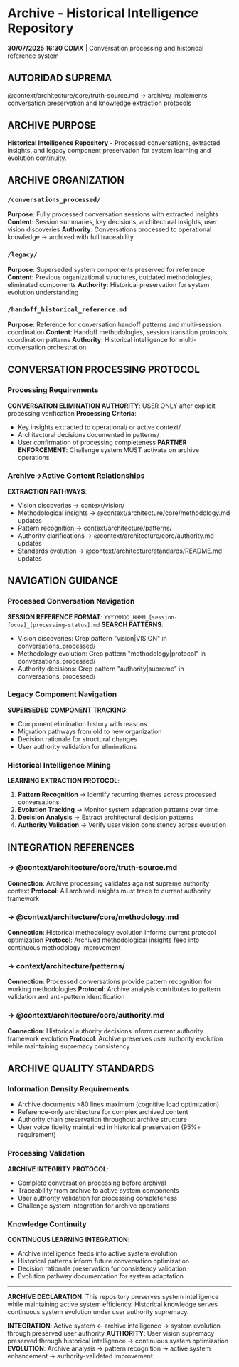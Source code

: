 # Archive - Historical Intelligence Repository

**30/07/2025 16:30 CDMX** | Conversation processing and historical reference system

## AUTORIDAD SUPREMA
@context/architecture/core/truth-source.md → archive/ implements conversation preservation and knowledge extraction protocols

## ARCHIVE PURPOSE
**Historical Intelligence Repository** - Processed conversations, extracted insights, and legacy component preservation for system learning and evolution continuity.

## ARCHIVE ORGANIZATION

### `/conversations_processed/`
**Purpose**: Fully processed conversation sessions with extracted insights
**Content**: Session summaries, key decisions, architectural insights, user vision discoveries
**Authority**: Conversations processed to operational knowledge → archived with full traceability

### `/legacy/`
**Purpose**: Superseded system components preserved for reference
**Content**: Previous organizational structures, outdated methodologies, eliminated components
**Authority**: Historical preservation for system evolution understanding

### `/handoff_historical_reference.md`
**Purpose**: Reference for conversation handoff patterns and multi-session coordination
**Content**: Handoff methodologies, session transition protocols, coordination patterns
**Authority**: Historical intelligence for multi-conversation orchestration

## CONVERSATION PROCESSING PROTOCOL

### Processing Requirements
**CONVERSATION ELIMINATION AUTHORITY**: USER ONLY after explicit processing verification
**Processing Criteria**: 
- Key insights extracted to operational/ or active context/
- Architectural decisions documented in patterns/
- User confirmation of processing completeness
**PARTNER ENFORCEMENT**: Challenge system MUST activate on archive operations

### Archive→Active Content Relationships
**EXTRACTION PATHWAYS**:
- Vision discoveries → context/vision/
- Methodological insights → @context/architecture/core/methodology.md updates
- Pattern recognition → context/architecture/patterns/
- Authority clarifications → @context/architecture/core/authority.md updates
- Standards evolution → @context/architecture/standards/README.md updates

## NAVIGATION GUIDANCE

### Processed Conversation Navigation
**SESSION REFERENCE FORMAT**: `YYYYMMDD_HHMM_[session-focus]_[processing-status].md`
**SEARCH PATTERNS**:
- Vision discoveries: Grep pattern "vision|VISION" in conversations_processed/
- Methodology evolution: Grep pattern "methodology|protocol" in conversations_processed/
- Authority decisions: Grep pattern "authority|supreme" in conversations_processed/

### Legacy Component Navigation
**SUPERSEDED COMPONENT TRACKING**:
- Component elimination history with reasons
- Migration pathways from old to new organization
- Decision rationale for structural changes
- User authority validation for eliminations

### Historical Intelligence Mining
**LEARNING EXTRACTION PROTOCOL**:
1. **Pattern Recognition** → Identify recurring themes across processed conversations
2. **Evolution Tracking** → Monitor system adaptation patterns over time
3. **Decision Analysis** → Extract architectural decision patterns
4. **Authority Validation** → Verify user vision consistency across evolution

## INTEGRATION REFERENCES

### → @context/architecture/core/truth-source.md
**Connection**: Archive processing validates against supreme authority context
**Protocol**: All archived insights must trace to current authority framework

### → @context/architecture/core/methodology.md
**Connection**: Historical methodology evolution informs current protocol optimization
**Protocol**: Archived methodological insights feed into continuous methodology improvement

### → context/architecture/patterns/
**Connection**: Processed conversations provide pattern recognition for working methodologies
**Protocol**: Archive analysis contributes to pattern validation and anti-pattern identification

### → @context/architecture/core/authority.md
**Connection**: Historical authority decisions inform current authority framework evolution
**Protocol**: Archive preserves user authority evolution while maintaining supremacy consistency

## ARCHIVE QUALITY STANDARDS

### Information Density Requirements
- Archive documents ≤80 lines maximum (cognitive load optimization)
- Reference-only architecture for complex archived content
- Authority chain preservation throughout archive structure
- User voice fidelity maintained in historical preservation (95%+ requirement)

### Processing Validation
**ARCHIVE INTEGRITY PROTOCOL**:
- Complete conversation processing before archival
- Traceability from archive to active system components
- User authority validation for processing completeness
- Challenge system integration for archive operations

### Knowledge Continuity
**CONTINUOUS LEARNING INTEGRATION**:
- Archive intelligence feeds into active system evolution
- Historical patterns inform future conversation optimization
- Decision rationale preservation for consistency validation
- Evolution pathway documentation for system adaptation

---

**ARCHIVE DECLARATION**: This repository preserves system intelligence while maintaining active system efficiency. Historical knowledge serves continuous system evolution under user authority supremacy.

**INTEGRATION**: Active system ← archive intelligence → system evolution through preserved user authority
**AUTHORITY**: User vision supremacy preserved through historical intelligence → continuous system optimization
**EVOLUTION**: Archive analysis → pattern recognition → active system enhancement → authority-validated improvement